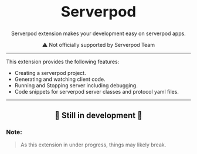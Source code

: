 <h1 align="center" style="font-size: 40px">Serverpod</h1>

<p align="center">Serverpod extension makes your development easy on serverpod apps.</p>

<p align="center" style="opacity: 0.5, color: red">⚠️ Not officially supported by Serverpod Team</p>

---

This extension provides the following features:

- Creating a serverpod project.
- Generating and watching client code.
- Running and Stopping server including debugging.
- Code snippets for serverpod server classes and protocol yaml files.

---

<h2 align="center">🚧 Still in development 🚧</h2>

### Note:

> As this extension in under progress, things may likely break.
